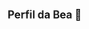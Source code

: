 ## Perfil da Bea 👋

<!--
**Beatriz-3B/Beatriz-3B** is a ✨ _special_ ✨ repository because its `README.md` (this file) appears on your GitHub profile.

Here are some ideas to get you started:

- 🔭 Estou aprendendo no Alura!
- 🌱 Aluna da professora MIldre
- 😄 Pronomes| Ela-Dela
- ⚡ Amo gatos e coelhos
-->



